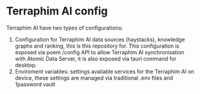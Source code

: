 # Terraphim AI config

Terraphim AI have two types of configurations: 
1) Configuration for Terraphim AI data sources (haystacks), knowledge graphs and ranking, this is this repository for. This configuration is exposed via poem /config API to allow Terraphim AI synchronisation with Atomic Data Server, it is also exposed via tauri command for desktop. 
2) Enviroment variables: settings available services for the Terraphim AI on device, these settings are managed via traditional .env files and 1password vault
